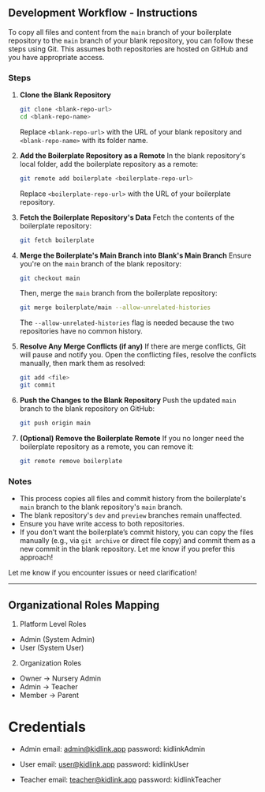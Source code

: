 ## Development Workflow - Instructions

To copy all files and content from the `main` branch of your boilerplate repository to the `main` branch of your blank repository, you can follow these steps using Git. This assumes both repositories are hosted on GitHub and you have appropriate access.

### Steps

1. **Clone the Blank Repository**

   ```bash
   git clone <blank-repo-url>
   cd <blank-repo-name>
   ```

   Replace `<blank-repo-url>` with the URL of your blank repository and `<blank-repo-name>` with its folder name.

2. **Add the Boilerplate Repository as a Remote**
   In the blank repository's local folder, add the boilerplate repository as a remote:

   ```bash
   git remote add boilerplate <boilerplate-repo-url>
   ```

   Replace `<boilerplate-repo-url>` with the URL of your boilerplate repository.

3. **Fetch the Boilerplate Repository's Data**
   Fetch the contents of the boilerplate repository:

   ```bash
   git fetch boilerplate
   ```

4. **Merge the Boilerplate's Main Branch into Blank's Main Branch**
   Ensure you're on the `main` branch of the blank repository:

   ```bash
   git checkout main
   ```

   Then, merge the `main` branch from the boilerplate repository:

   ```bash
   git merge boilerplate/main --allow-unrelated-histories
   ```

   The `--allow-unrelated-histories` flag is needed because the two repositories have no common history.

5. **Resolve Any Merge Conflicts (if any)**
   If there are merge conflicts, Git will pause and notify you. Open the conflicting files, resolve the conflicts manually, then mark them as resolved:

   ```bash
   git add <file>
   git commit
   ```

6. **Push the Changes to the Blank Repository**
   Push the updated `main` branch to the blank repository on GitHub:

   ```bash
   git push origin main
   ```

7. **(Optional) Remove the Boilerplate Remote**
   If you no longer need the boilerplate repository as a remote, you can remove it:
   ```bash
   git remote remove boilerplate
   ```

### Notes

- This process copies all files and commit history from the boilerplate's `main` branch to the blank repository's `main` branch.
- The blank repository's `dev` and `preview` branches remain unaffected.
- Ensure you have write access to both repositories.
- If you don’t want the boilerplate’s commit history, you can copy the files manually (e.g., via `git archive` or direct file copy) and commit them as a new commit in the blank repository. Let me know if you prefer this approach!

Let me know if you encounter issues or need clarification!

---

## Organizational Roles Mapping

1. Platform Level Roles

- Admin (System Admin)
- User (System User)

2. Organization Roles

- Owner -> Nursery Admin
- Admin -> Teacher
- Member -> Parent

# Credentials

- Admin
  email: admin@kidlink.app
  password: kidlinkAdmin

- User
  email: user@kidlink.app
  password: kidlinkUser

- Teacher
  email: teacher@kidlink.app
  password: kidlinkTeacher

